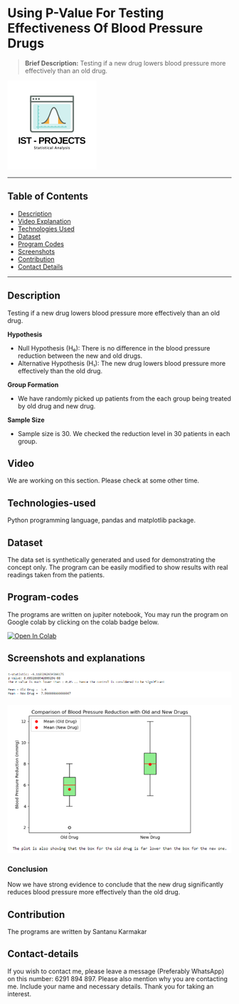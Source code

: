 #  Using P-Value For Testing Effectiveness Of Blood Pressure Drugs
> **Brief Description:** Testing if a new drug lowers blood pressure more effectively than an old drug.
> 
![Project Logo](ISTProjects.png)

---

## Table of Contents

- [Description](#description)
- [Video Explanation](#video)
- [Technologies Used](#technologies-used)
- [Dataset](#dataset)
- [Program Codes ](#program-codes)
- [Screenshots](#screenshots-and-explanations)
- [Contribution](#contributipn)
- [Contact Details](#contact-details)

---

## Description

Testing if a new drug lowers blood pressure more effectively than an old drug.

**Hypothesis**
- Null Hypothesis (H₀): There is no difference in the blood pressure reduction between the new and old drugs.
- Alternative Hypothesis (H₁): The new drug lowers blood pressure more effectively than the old drug.

**Group Formation**
- We have randomly picked up patients from the each group being treated by old drug and new drug. 

**Sample Size**
- Sample size is 30. We checked the reduction level in 30 patients in each group.

## Video
<!--
[![Watch the video](https://img.youtube.com/vi/tbd/hqdefault.jpg)](https://www.youtube.com/watch?v=tbd) 
-->

We are working on this section. Please check at some other time.

## Technologies-used

Python programming language, pandas and matplotlib package.

## Dataset

The data set is synthetically generated and used for demonstrating the concept only. The program can be easily modified to show results with real readings taken from the patients.

## Program-codes

The programs are written on jupiter notebook, You may run the program on Google colab by clicking on the colab badge below.

[![Open In Colab](https://colab.research.google.com/assets/colab-badge.svg)](https://colab.research.google.com/github/fromsantanu/Project11-Dealing-With-Factors-Affecting-A-Disease/blob/main/Project11-Dealing-With-Factors-Affecting-A-Disease.ipynb)

## Screenshots and explanations

![Program Output](output.png)

![Program Output](output1.png)

### Conclusion
Now we have strong evidence to conclude that the new drug significantly reduces blood pressure more effectively than the old drug.

## Contribution

The programs are written by Santanu Karmakar

## Contact-details

If you wish to contact me, please leave a message (Preferably WhatsApp) on this number: 6291 894 897.
Please also mention why you are contacting me. Include your name and necessary details.
Thank you for taking an interest.
